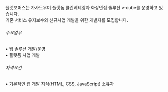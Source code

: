 플랫포머스는 가사도우미 플랫폼 클린베테랑과 화상면접 솔루션 v-cube를 운영하고 있습니다.  
기존 서비스 유지보수와 신규사업 개발을 위한 개발자를 모집합니다.

###### 주요업무

• 웹 솔루션 개발/운영  
• 플랫폼 사업 개발

###### 자격요건

• 기본적인 웹 개발 지식(HTML, CSS, JavaScript) 소유자